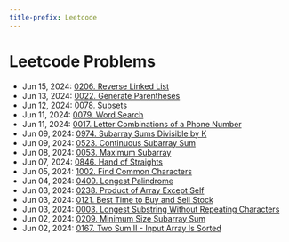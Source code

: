 ```yaml
---
title-prefix: Leetcode
---
```


# Leetcode Problems

- Jun 15, 2024: [0206. Reverse Linked List](problems/206_reverse_linked_list/)
- Jun 13, 2024: [0022. Generate Parentheses](problems/22_generate_parentheses/)
- Jun 12, 2024: [0078. Subsets](problems/78_subsets/)
- Jun 11, 2024: [0079. Word Search](problems/79_word_search/)
- Jun 11, 2024: [0017. Letter Combinations of a Phone Number](problems/17_letter_combinations_of_a_phone_number/)
- Jun 09, 2024: [0974. Subarray Sums Divisible by K](problems/974_subarray_sums_divisible_by_k/)
- Jun 09, 2024: [0523. Continuous Subarray Sum](problems/523_continuous_subarray_sum/)
- Jun 08, 2024: [0053. Maximum Subarray](problems/53_maximum_subarray/)
- Jun 07, 2024: [0846. Hand of Straights](problems/846_hand_of_straights/)
- Jun 05, 2024: [1002. Find Common Characters](problems/1002_find_common_characters/)
- Jun 04, 2024: [0409. Longest Palindrome](problems/409_longest_palindrome/)
- Jun 03, 2024: [0238. Product of Array Except Self](problems/232_product_of_array_except_self/)
- Jun 03, 2024: [0121. Best Time to Buy and Sell Stock](problems/121_best_time_to_buy_and_sell_stock/)
- Jun 03, 2024: [0003. Longest Substring Without Repeating Characters](problems/3_longest_substring_without_repeating_characters/)
- Jun 02, 2024: [0209. Minimum Size Subarray Sum](problems/209_minimum_size_subarray_sum/)
- Jun 02, 2024: [0167. Two Sum II - Input Array Is Sorted](problems/167_two_sum_ii_input_array_is_sorted/)
